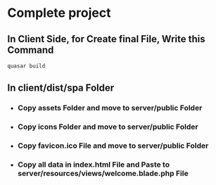 # Complete project

## In Client Side, for Create final File, Write this Command
```bash
quasar build
```

## In client/dist/spa Folder
- ### Copy assets Folder and move to server/public Folder
- ### Copy icons Folder and move to server/public Folder
- ### Copy favicon.ico File and move to server/public Folder
- ### Copy all data in index.html File and Paste to server/resources/views/welcome.blade.php File
